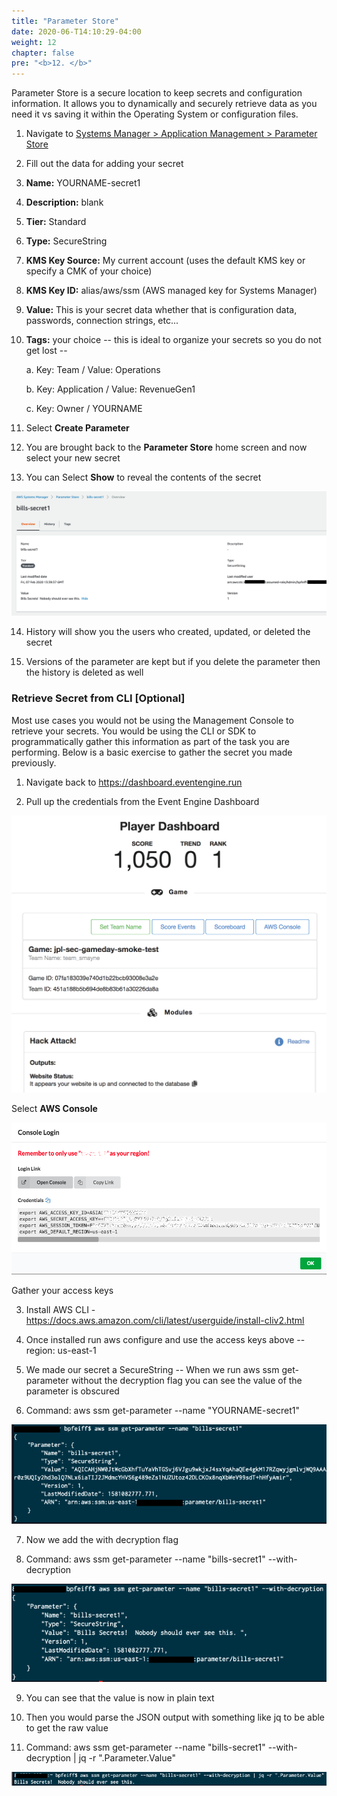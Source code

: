 ```yaml
---
title: "Parameter Store"
date: 2020-06-T14:10:29-04:00
weight: 12
chapter: false
pre: "<b>12. </b>"
---
```


Parameter Store is a secure location to keep secrets and configuration
information. It allows you to dynamically and securely retrieve data as
you need it vs saving it within the Operating System or configuration
files.

1.  Navigate to [Systems Manager \> Application Management \> Parameter
    Store](https://console.aws.amazon.com/systems-manager/parameters)

2. Fill out the data for adding your secret

3. **Name:** YOURNAME-secret1

4. **Description:** blank

5. **Tier:** Standard

6. **Type:** SecureString

7. **KMS Key Source:** My current account (uses the default KMS
    key or specify a CMK of your choice)

8. **KMS Key ID:** alias/aws/ssm (AWS managed key for Systems
    Manager)

9. **Value:** This is your secret data whether that is configuration
    data, passwords, connection strings, etc...

10. **Tags:** your choice -- this is ideal to organize your secrets so
    you do not get lost --

    a.  Key: Team / Value: Operations

    b.  Key: Application / Value: RevenueGen1

    c.  Key: Owner / YOURNAME

11. Select **Create Parameter**

12. You are brought back to the **Parameter Store** home screen and now
    select your new secret

13. You can Select **Show** to reveal the contents of the secret

![](./media/image17.png)

14. History will show you the users who created, updated, or deleted the
    secret

15. Versions of the parameter are kept but if you delete the parameter
    then the history is deleted as well

### Retrieve Secret from CLI \[Optional\]

Most use cases you would not be using the Management Console to retrieve
your secrets. You would be using the CLI or SDK to programmatically
gather this information as part of the task you are performing. Below is
a basic exercise to gather the secret you made previously.

1.  Navigate back to <https://dashboard.eventengine.run>

2. Pull up the credentials from the Event Engine Dashboard

![](./media/image18.png) 

Select **AWS Console**

![](./media/image2.png)

Gather your access keys

3. Install AWS CLI -
    <https://docs.aws.amazon.com/cli/latest/userguide/install-cliv2.html>

4. Once installed run aws configure and use the access keys above --
    region: us-east-1

5. We made our secret a SecureString -- When we run aws ssm
    get-parameter without the decryption flag you can see the value of
    the parameter is obscured

6. Command: aws ssm get-parameter \--name "YOURNAME-secret1"

 ![](./media/image19.png)

7. Now we add the with decryption flag

8. Command: aws ssm get-parameter \--name \"bills-secret1\"
    \--with-decryption

![](./media/image20.png)

9. You can see that the value is now in plain text

10. Then you would parse the JSON output with something like jq to be
    able to get the raw value

11. Command: aws ssm get-parameter \--name \"bills-secret1\"
    \--with-decryption \| jq -r \".Parameter.Value\"

![](./media/image21.png)
